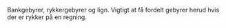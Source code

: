 Bankgebyrer, rykkergebyrer og lign. 
Vigtigt at få fordelt gebyrer herud hvis der er rykker på en regning.
